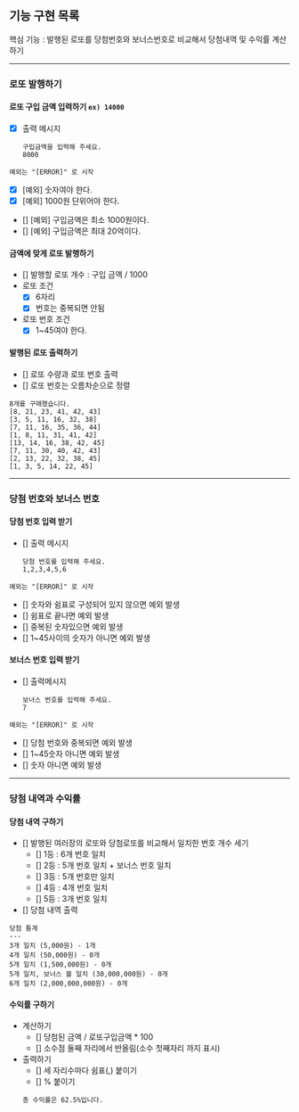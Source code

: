 ## **기능 구현 목록**
핵심 기능 : 발행된 로또를 당첨번호와 보너스번호로 비교해서 당첨내역 및 수익률 계산하기
************
### 로또 발행하기
#### 로또 구입 금액 입력하기 `ex) 14000`
- [X] 출력 메시지
  ```
  구입금액을 입력해 주세요.
  8000
  ```
  
`예외는 "[ERROR]" 로 시작`
- [X] [예외] 숫자여야 한다.
- [X] [예외] 1000원 단위어야 한다.
- [] [예외] 구입금액은 최소 1000원이다.
- [] [예외] 구입금액은 최대 20억이다.

#### 금액에 맞게 로또 발행하기
  - [] 발행할 로또 개수 : 구입 금액 / 1000 
  - 로또 조건
    - [X] 6자리
    - [X] 번호는 중복되면 안됨
  - 로또 번호 조건 
    - [X] 1~45여야 한다.

#### 발행된 로또 출력하기
  - [] 로또 수량과 로또 번호 출력
  - [] 로또 번호는 오름차순으로 정렬
```
8개를 구매했습니다.
[8, 21, 23, 41, 42, 43]
[3, 5, 11, 16, 32, 38]
[7, 11, 16, 35, 36, 44]
[1, 8, 11, 31, 41, 42]
[13, 14, 16, 38, 42, 45]
[7, 11, 30, 40, 42, 43]
[2, 13, 22, 32, 38, 45]
[1, 3, 5, 14, 22, 45]
```
********
### 당첨 번호와 보너스 번호
#### 당첨 번호 입력 받기
- [] 출력 메시지
  ```
  당첨 번호를 입력해 주세요.
  1,2,3,4,5,6
  ```
`예외는 "[ERROR]" 로 시작`
- [] 숫자와 쉼표로 구성되어 있지 않으면 예외 발생 
- [] 쉼표로 끝나면 예외 발생 
- [] 중복된 숫자있으면 예외 발생 
- [] 1~45사이의 숫자가 아니면 예외 발생

#### 보너스 번호 입력 받기
- [] 출력메시지
  ```
  보너스 번호를 입력해 주세요.
  7 
  ```
`예외는 "[ERROR]" 로 시작`
- [] 당첨 번호와 중복되면 예외 발생
- [] 1~45숫자 아니면 예외 발생
- [] 숫자 아니면 예외 발생 
*********
### 당첨 내역과 수익률
#### 당첨 내역 구하기
- [] 발행된 여러장의 로또와 당첨로또를 비교해서 일치한 번호 개수 세기
  - [] 1등 : 6개 번호 일치
  - [] 2등 : 5개 번호 일치 + 보너스 번호 일치
  - [] 3등 : 5개 번호만 일치
  - [] 4등 : 4개 번호 일치
  - [] 5등 : 3개 번호 일치
- [] 당첨 내역 출력
```
당첨 통계
---
3개 일치 (5,000원) - 1개
4개 일치 (50,000원) - 0개
5개 일치 (1,500,000원) - 0개
5개 일치, 보너스 볼 일치 (30,000,000원) - 0개
6개 일치 (2,000,000,000원) - 0개
```
#### 수익률 구하기
- 계산하기
  - [] 당첨된 금액 / 로또구입금액 * 100
  - [] 소수점 둘째 자리에서 반올림(소수 첫째자리 까지 표시)
- 출력하기 
  - [] 세 자리수마다 쉼표(,) 붙이기
  - [] % 붙이기
  ```
  총 수익률은 62.5%입니다.
  ```